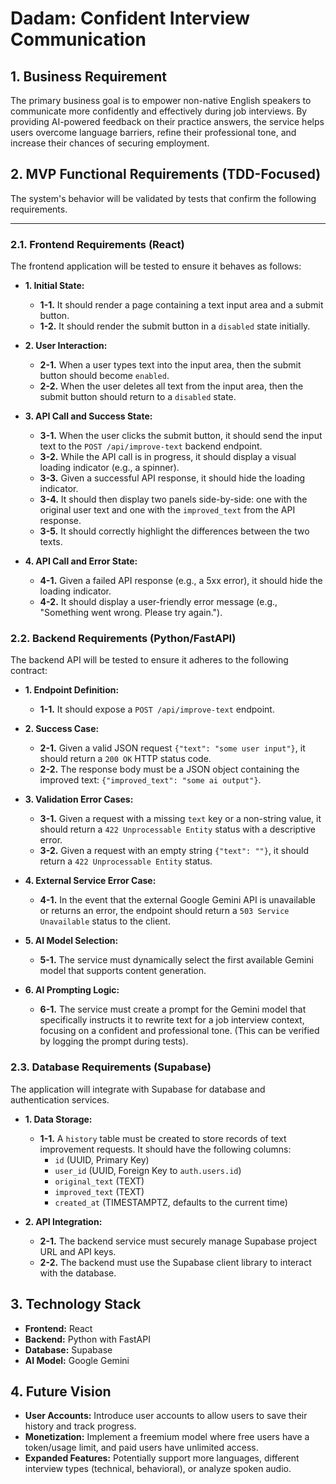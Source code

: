 # Dadam: Confident Interview Communication

## 1. Business Requirement

The primary business goal is to empower non-native English speakers to communicate more confidently and effectively during job interviews. By providing AI-powered feedback on their practice answers, the service helps users overcome language barriers, refine their professional tone, and increase their chances of securing employment.

## 2. MVP Functional Requirements (TDD-Focused)

The system's behavior will be validated by tests that confirm the following requirements.

---

### 2.1. Frontend Requirements (React)

The frontend application will be tested to ensure it behaves as follows:

- **1. Initial State:**
    - **1-1.** It should render a page containing a text input area and a submit button.
    - **1-2.** It should render the submit button in a `disabled` state initially.

- **2. User Interaction:**
    - **2-1.** When a user types text into the input area, then the submit button should become `enabled`.
    - **2-2.** When the user deletes all text from the input area, then the submit button should return to a `disabled` state.

- **3. API Call and Success State:**
    - **3-1.** When the user clicks the submit button, it should send the input text to the `POST /api/improve-text` backend endpoint.
    - **3-2.** While the API call is in progress, it should display a visual loading indicator (e.g., a spinner).
    - **3-3.** Given a successful API response, it should hide the loading indicator.
    - **3-4.** It should then display two panels side-by-side: one with the original user text and one with the `improved_text` from the API response.
    - **3-5.** It should correctly highlight the differences between the two texts.

- **4. API Call and Error State:**
    - **4-1.** Given a failed API response (e.g., a 5xx error), it should hide the loading indicator.
    - **4-2.** It should display a user-friendly error message (e.g., "Something went wrong. Please try again.").

### 2.2. Backend Requirements (Python/FastAPI)

The backend API will be tested to ensure it adheres to the following contract:

- **1. Endpoint Definition:**
    - **1-1.** It should expose a `POST /api/improve-text` endpoint.

- **2. Success Case:**
    - **2-1.** Given a valid JSON request `{"text": "some user input"}`, it should return a `200 OK` HTTP status code.
    - **2-2.** The response body must be a JSON object containing the improved text: `{"improved_text": "some ai output"}`.

- **3. Validation Error Cases:**
    - **3-1.** Given a request with a missing `text` key or a non-string value, it should return a `422 Unprocessable Entity` status with a descriptive error.
    - **3-2.** Given a request with an empty string `{"text": ""}`, it should return a `422 Unprocessable Entity` status.

- **4. External Service Error Case:**
    - **4-1.** In the event that the external Google Gemini API is unavailable or returns an error, the endpoint should return a `503 Service Unavailable` status to the client.

- **5. AI Model Selection:**
    - **5-1.** The service must dynamically select the first available Gemini model that supports content generation.

- **6. AI Prompting Logic:**
    - **6-1.** The service must create a prompt for the Gemini model that specifically instructs it to rewrite text for a job interview context, focusing on a confident and professional tone. (This can be verified by logging the prompt during tests).

### 2.3. Database Requirements (Supabase)

The application will integrate with Supabase for database and authentication services.

- **1. Data Storage:**
    - **1-1.** A `history` table must be created to store records of text improvement requests. It should have the following columns:
        - `id` (UUID, Primary Key)
        - `user_id` (UUID, Foreign Key to `auth.users.id`)
        - `original_text` (TEXT)
        - `improved_text` (TEXT)
        - `created_at` (TIMESTAMPTZ, defaults to the current time)

- **2. API Integration:**
    - **2-1.** The backend service must securely manage Supabase project URL and API keys.
    - **2-2.** The backend must use the Supabase client library to interact with the database.

## 3. Technology Stack

- **Frontend:** React
- **Backend:** Python with FastAPI
- **Database:** Supabase
- **AI Model:** Google Gemini

## 4. Future Vision

- **User Accounts:** Introduce user accounts to allow users to save their history and track progress.
- **Monetization:** Implement a freemium model where free users have a token/usage limit, and paid users have unlimited access.
- **Expanded Features:** Potentially support more languages, different interview types (technical, behavioral), or analyze spoken audio.
